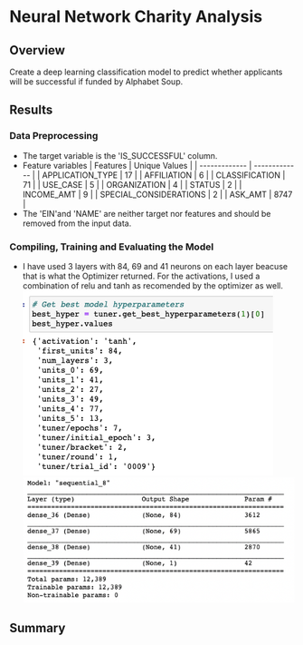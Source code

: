 # Neural Network Charity Analysis

## Overview
Create a deep learning classification model to predict whether applicants will be successful if funded by Alphabet Soup.

## Results
### Data Preprocessing
- The target variable is the 'IS_SUCCESSFUL' column.
- Feature variables
  | Features  | Unique Values |
  | ------------- | ------------- |
  | APPLICATION_TYPE  | 17  |
  | AFFILIATION  | 6  |
  | CLASSIFICATION  | 71  |
  | USE_CASE  | 5  |
  | ORGANIZATION  | 4  |
  | STATUS  | 2  |
  | INCOME_AMT  | 9  |
  | SPECIAL_CONSIDERATIONS  | 2  |
  | ASK_AMT  | 8747  |
- The 'EIN'and 'NAME' are neither target nor features and should be removed from the input data.

### Compiling, Training and Evaluating the Model
- I have used 3 layers with 84, 69 and 41 neurons on each layer beacuse that is what the Optimizer returned. For the activations, I used a combination of relu and tanh as recomended by the optimizer as well.
  <img src='https://github.com/juliomeza/Neural_Network_Charity_Analysis/blob/main/screenshot/BestModel.png'>
  <img src='https://github.com/juliomeza/Neural_Network_Charity_Analysis/blob/main/screenshot/Model.png'>

## Summary